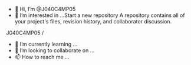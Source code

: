 - 👋 Hi, I’m @J040C4MP05
- 👀 I’m interested in ...Start a new repository
A repository contains all of your project's files, revision history, and collaborator discussion.

J040C4MP05 /

- 🌱 I’m currently learning ...
- 💞️ I’m looking to collaborate on ...
- 📫 How to reach me ...

<!---
J040C4MP05/J040C4MP05 is a ✨ special ✨ repository because its `README.md` (this file) appears on your GitHub profile.
You can click the Preview link to take a look at your changes.
--->
